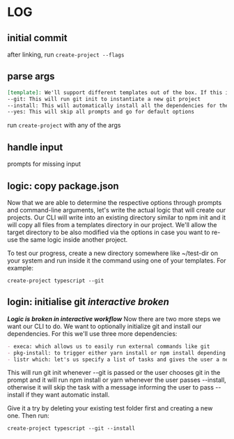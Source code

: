 # LOG

## initial commit

after linking, run `create-project --flags`

## parse args

```md
[template]: We'll support different templates out of the box. If this is not passed we'll prompt the user to select a template
--git: This will run git init to instantiate a new git project
--install: This will automatically install all the dependencies for the project
--yes: This will skip all prompts and go for default options
```

run `create-project` with any of the args

## handle input

prompts for missing input

## logic: copy package.json

Now that we are able to determine the respective options through prompts and command-line arguments, let's write the actual logic that will create our projects. Our CLI will write into an existing directory similar to npm init and it will copy all files from a templates directory in our project. We'll allow the target directory to be also modified via the options in case you want to re-use the same logic inside another project.

To test our progress, create a new directory somewhere like ~/test-dir on your system and run inside it the command using one of your templates. For example:

`create-project typescript --git`

## login: initialise git _interactive broken_

**_Logic is broken in interactive workflow_**
Now there are two more steps we want our CLI to do. We want to optionally initialize git and install our dependencies. For this we'll use three more dependencies:

```md
- execa: which allows us to easily run external commands like git
- pkg-install: to trigger either yarn install or npm install depending on what the user uses
- listr which: let's us specify a list of tasks and gives the user a neat progress overview
```

This will run git init whenever --git is passed or the user chooses git in the prompt and it will run npm install or yarn whenever the user passes --install, otherwise it will skip the task with a message informing the user to pass --install if they want automatic install.

Give it a try by deleting your existing test folder first and creating a new one. Then run:

`create-project typescript --git --install`
